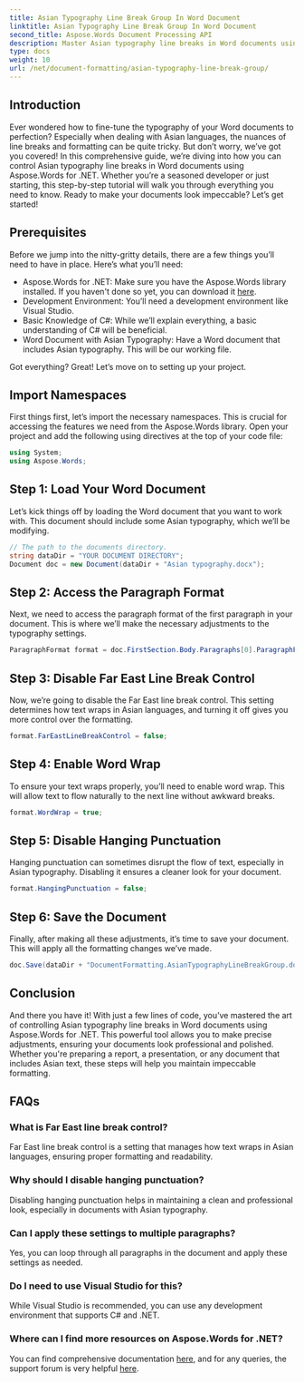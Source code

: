 ```yaml
---
title: Asian Typography Line Break Group In Word Document
linktitle: Asian Typography Line Break Group In Word Document
second_title: Aspose.Words Document Processing API
description: Master Asian typography line breaks in Word documents using Aspose.Words for .NET. This guide provides a step-by-step tutorial for precise formatting.
type: docs
weight: 10
url: /net/document-formatting/asian-typography-line-break-group/
---
```

## Introduction

Ever wondered how to fine-tune the typography of your Word documents to perfection? Especially when dealing with Asian languages, the nuances of line breaks and formatting can be quite tricky. But don’t worry, we’ve got you covered! In this comprehensive guide, we’re diving into how you can control Asian typography line breaks in Word documents using Aspose.Words for .NET. Whether you’re a seasoned developer or just starting, this step-by-step tutorial will walk you through everything you need to know. Ready to make your documents look impeccable? Let’s get started!

## Prerequisites

Before we jump into the nitty-gritty details, there are a few things you’ll need to have in place. Here’s what you’ll need:

- Aspose.Words for .NET: Make sure you have the Aspose.Words library installed. If you haven't done so yet, you can download it [here](https://releases.aspose.com/words/net/).
- Development Environment: You’ll need a development environment like Visual Studio.
- Basic Knowledge of C#: While we’ll explain everything, a basic understanding of C# will be beneficial.
- Word Document with Asian Typography: Have a Word document that includes Asian typography. This will be our working file.

Got everything? Great! Let’s move on to setting up your project.

## Import Namespaces

First things first, let’s import the necessary namespaces. This is crucial for accessing the features we need from the Aspose.Words library. Open your project and add the following using directives at the top of your code file:

```csharp
using System;
using Aspose.Words;
```

## Step 1: Load Your Word Document

Let’s kick things off by loading the Word document that you want to work with. This document should include some Asian typography, which we’ll be modifying.

```csharp
// The path to the documents directory.
string dataDir = "YOUR DOCUMENT DIRECTORY";
Document doc = new Document(dataDir + "Asian typography.docx");
```

## Step 2: Access the Paragraph Format

Next, we need to access the paragraph format of the first paragraph in your document. This is where we’ll make the necessary adjustments to the typography settings.

```csharp
ParagraphFormat format = doc.FirstSection.Body.Paragraphs[0].ParagraphFormat;
```

## Step 3: Disable Far East Line Break Control

Now, we’re going to disable the Far East line break control. This setting determines how text wraps in Asian languages, and turning it off gives you more control over the formatting.

```csharp
format.FarEastLineBreakControl = false;
```

## Step 4: Enable Word Wrap

To ensure your text wraps properly, you’ll need to enable word wrap. This will allow text to flow naturally to the next line without awkward breaks.

```csharp
format.WordWrap = true;
```

## Step 5: Disable Hanging Punctuation

Hanging punctuation can sometimes disrupt the flow of text, especially in Asian typography. Disabling it ensures a cleaner look for your document.

```csharp
format.HangingPunctuation = false;
```

## Step 6: Save the Document

Finally, after making all these adjustments, it’s time to save your document. This will apply all the formatting changes we’ve made.

```csharp
doc.Save(dataDir + "DocumentFormatting.AsianTypographyLineBreakGroup.docx");
```

## Conclusion

And there you have it! With just a few lines of code, you’ve mastered the art of controlling Asian typography line breaks in Word documents using Aspose.Words for .NET. This powerful tool allows you to make precise adjustments, ensuring your documents look professional and polished. Whether you're preparing a report, a presentation, or any document that includes Asian text, these steps will help you maintain impeccable formatting. 

## FAQs

### What is Far East line break control?
Far East line break control is a setting that manages how text wraps in Asian languages, ensuring proper formatting and readability.

### Why should I disable hanging punctuation?
Disabling hanging punctuation helps in maintaining a clean and professional look, especially in documents with Asian typography.

### Can I apply these settings to multiple paragraphs?
Yes, you can loop through all paragraphs in the document and apply these settings as needed.

### Do I need to use Visual Studio for this?
While Visual Studio is recommended, you can use any development environment that supports C# and .NET.

### Where can I find more resources on Aspose.Words for .NET?
You can find comprehensive documentation [here](https://reference.aspose.com/words/net/), and for any queries, the support forum is very helpful [here](https://forum.aspose.com/c/words/8).

